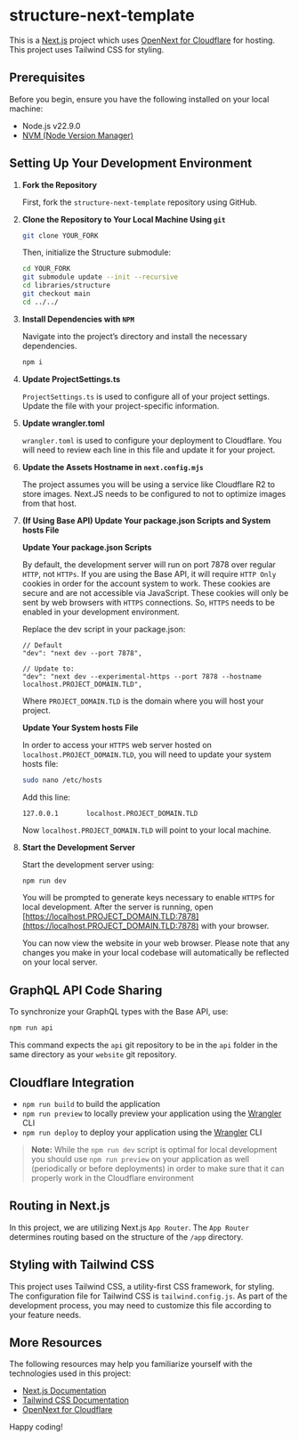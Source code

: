 # structure-next-template

This is a [Next.js](https://nextjs.org/) project which uses [OpenNext for Cloudflare](https://github.com/opennextjs/opennextjs-cloudflare) for hosting. This project uses Tailwind CSS for styling.

## Prerequisites

Before you begin, ensure you have the following installed on your local machine:

-   Node.js v22.9.0
-   [NVM (Node Version Manager)](https://github.com/nvm-sh/nvm)

## Setting Up Your Development Environment

1. **Fork the Repository**

    First, fork the `structure-next-template` repository using GitHub.

2. **Clone the Repository to Your Local Machine Using `git`**

    ```bash
    git clone YOUR_FORK
    ```

    Then, initialize the Structure submodule:

    ```bash
    cd YOUR_FORK
    git submodule update --init --recursive
    cd libraries/structure
    git checkout main
    cd ../../
    ```

3. **Install Dependencies with `NPM`**

    Navigate into the project’s directory and install the necessary dependencies.

    ```bash
    npm i
    ```

4. **Update ProjectSettings.ts**

    `ProjectSettings.ts` is used to configure all of your project settings. Update the file with your project-specific information.

5. **Update wrangler.toml**

    `wrangler.toml` is used to configure your deployment to Cloudflare. You will need to review each line in this file and update it for your project.

6. **Update the Assets Hostname in `next.config.mjs`**

    The project assumes you will be using a service like Cloudflare R2 to store images. Next.JS needs to be configured to not to optimize images from that host.

7. **(If Using Base API) Update Your package.json Scripts and System hosts File**

    **Update Your package.json Scripts**

    By default, the development server will run on port 7878 over regular `HTTP`, not `HTTPs`. If you are using the Base API, it will require `HTTP Only` cookies in order for the account system to work. These cookies are secure and are not accessible via JavaScript. These cookies will only be sent by web browsers with `HTTPS` connections. So, `HTTPS` needs to be enabled in your development environment.

    Replace the dev script in your package.json:

    ```
    // Default
    "dev": "next dev --port 7878",

    // Update to:
    "dev": "next dev --experimental-https --port 7878 --hostname localhost.PROJECT_DOMAIN.TLD",
    ```

    Where `PROJECT_DOMAIN.TLD` is the domain where you will host your project.

    **Update Your System hosts File**

    In order to access your `HTTPS` web server hosted on `localhost.PROJECT_DOMAIN.TLD`, you will need to update your system hosts file:

    ```bash
    sudo nano /etc/hosts
    ```

    Add this line:

    `127.0.0.1       localhost.PROJECT_DOMAIN.TLD`

    Now `localhost.PROJECT_DOMAIN.TLD` will point to your local machine.

8. **Start the Development Server**

    Start the development server using:

    ```bash
    npm run dev
    ```

    You will be prompted to generate keys necessary to enable `HTTPS` for local development. After the server is running, open [https://localhost.PROJECT_DOMAIN.TLD:7878](https://localhost.PROJECT_DOMAIN.TLD:7878) with your browser.

    You can now view the website in your web browser. Please note that any changes you make in your local codebase will automatically be reflected on your local server.

## GraphQL API Code Sharing

To synchronize your GraphQL types with the Base API, use:

```bash
npm run api
```

This command expects the `api` git repository to be in the `api` folder in the same directory as your `website` git repository.

## Cloudflare Integration

-   `npm run build` to build the application
-   `npm run preview` to locally preview your application using the [Wrangler](https://developers.cloudflare.com/workers/wrangler/) CLI
-   `npm run deploy` to deploy your application using the [Wrangler](https://developers.cloudflare.com/workers/wrangler/) CLI

> **Note:** While the `npm run dev` script is optimal for local development you should use `npm run preview` on your application as well (periodically or before deployments) in order to make sure that it can properly work in the Cloudflare environment

## Routing in Next.js

In this project, we are utilizing Next.js `App Router`. The `App Router` determines routing based on the structure of the `/app` directory.

## Styling with Tailwind CSS

This project uses Tailwind CSS, a utility-first CSS framework, for styling. The configuration file for Tailwind CSS is `tailwind.config.js`. As part of the development process, you may need to customize this file according to your feature needs.

## More Resources

The following resources may help you familiarize yourself with the technologies used in this project:

-   [Next.js Documentation](https://nextjs.org/docs)
-   [Tailwind CSS Documentation](https://tailwindcss.com/docs)
-   [OpenNext for Cloudflare](https://opennext.js.org/cloudflare)

Happy coding!
